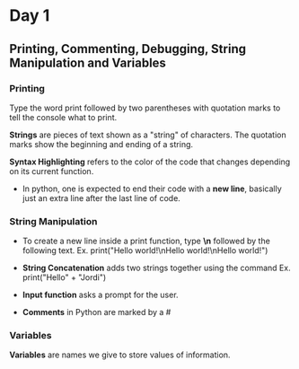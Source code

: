 # Day 1

## Printing, Commenting, Debugging, String Manipulation and Variables

### Printing

Type the word print followed by two parentheses with quotation marks to tell the console what to print. 

**Strings** are pieces of text shown as a "string" of characters. The quotation marks show the beginning and ending of a string.

**Syntax Highlighting** refers to the color of the code that changes depending on its current function. 

* In python, one is expected to end their code with a **new line**, basically just an extra line after the last line of code. 

### String Manipulation
* To create a new line inside a print function, type **\n** followed by the following text.
Ex. print("Hello world!\nHello world!\nHello world!")

* **String Concatenation** adds two strings together using the command 
Ex. print("Hello" + "Jordi")

* **Input function** asks a prompt for the user. 

* **Comments** in Python are marked by a #

### Variables
**Variables** are names we give to store values of information.